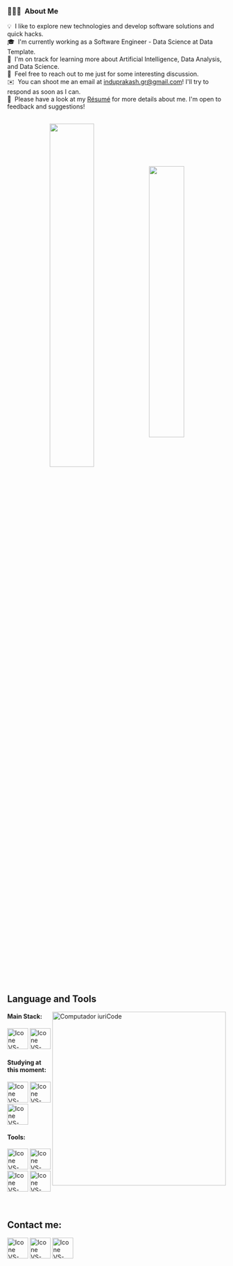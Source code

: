 ### 👨🏻‍💻 &nbsp;About Me

💡 &nbsp;I like to explore new technologies and develop software solutions and quick hacks.\
🎓 &nbsp;I'm currently working as a Software Engineer - Data Science at Data Template.\
🌱 &nbsp;I'm on track for learning more about Artificial Intelligence, Data Analysis, and Data Science.\
💬 &nbsp;Feel free to reach out to me just for some interesting discussion.\
✉️ &nbsp;You can shoot me an email at induprakash.gr@gmail.com! I'll try to respond as soon as I can.\
📄 &nbsp;Please have a look at my [Résumé](https://drive.google.com/file/d/1e7hUG4I7tX1p4B68RxJI9wp-S7hdCeqo/view?usp=sharing) for more details about me. I'm open to feedback and suggestions!

<br>

<div align="center" style="margin-bottom:200px">
 <img width=45% align="center" src="https://github-readme-stats.vercel.app/api?username=induprakashgr&theme=radical&show_icons=true" />
 <img width=40% align="center" src="https://github-readme-stats.vercel.app/api/top-langs/?username=induprakashgr&layout=compact&theme=radical" />
</div>

<br>

## Language and Tools

<img src="https://raw.githubusercontent.com/MicaelliMedeiros/micaellimedeiros/master/image/computer-illustration.png" min-width="400px" max-width="400px" width="400px" align="right" alt="Computador iuriCode">

#### Main Stack:
  [<img height="48px" width="48px" alt="Icone VS-Code" src="https://skillicons.dev/icons?i=python"/>](https://www.python.org/)
  [<img height="48px" width="48px" alt="Icone VS-Code" src="https://skillicons.dev/icons?i=mysql"/>](https://www.mysql.com/)

  
#### Studying at this moment:
  [<img height="48px" width="48px" alt="Icone VS-Code" src="https://skillicons.dev/icons?i=azure"/>](https://azure.microsoft.com/en-in)
  [<img height="48px" width="48px" alt="Icone VS-Code" src="https://skillicons.dev/icons?i=gcp"/>](https://cloud.google.com/)
  [<img height="48px" width="48px" alt="Icone VS-Code" src="https://skillicons.dev/icons?i=postgres"/>](https://www.postgresql.org/)

#### Tools:

  [<img height="48px" width="48px" alt="Icone VS-Code" src="https://skillicons.dev/icons?i=anaconda"/>](https://www.anaconda.com/)
  [<img height="48px" width="48px" alt="Icone VS-Code" src="https://skillicons.dev/icons?i=vscode"/>](https://code.visualstudio.com/)
  [<img height="48px" width="48px" alt="Icone VS-Code" src="https://skillicons.dev/icons?i=github"/>](https://github.com/)
  [<img height="48px" width="48px" alt="Icone VS-Code" src="https://skillicons.dev/icons?i=git"/>](https://git-scm.com/)

<br>

## Contact me:

[<img height="48px" width="48px" alt="Icone VS-Code" src="https://skillicons.dev/icons?i=linkedin"/>](https://www.linkedin.com/in/indu-prakash-g/)
[<img height="48px" width="48px" alt="Icone VS-Code" src="https://skillicons.dev/icons?i=gmail"/>](mailto:induprakash.gr@gmail.com)
[<img height="48px" width="48px" alt="Icone VS-Code" src="https://skillicons.dev/icons?i=instagram"/>](https://www.instagram.com/igr_._/)


